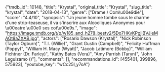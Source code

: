 {"tmdb_id": 10148, "title": "Krystal", "original_title": "Krystal", "slug_title": "krystal", "date": "2018-04-13", "genre": ["Drame / Com\u00e9die"], "score": "4.4/10", "synopsis": "Un jeune homme tombe sous le charme d'une strip-teaseuse, il va s'inscrire aux Alcooliques Anonymes pour \u00eatre \u00e0 ses cot\u00e9s.", "image": "https://image.tmdb.org/t/p/w185_and_h278_bestv2/5Do7HKvKPgjiBVJieMAOt8aZXAB.jpg", "actors": ["Rosario Dawson (Krystal)", "Nick Robinson (Taylor Ogburn)", "T.I. (Willie)", "Grant Gustin (Campbell)", "Felicity Huffman (Poppy)", "William H. Macy (Wyatt)", "Jacob Latimore (Bobby)", "William Fichtner (Dr. Farley)", "Kathy Bates (Vera)", "Amy Parrish (Taryn)", "John Leguizamo ()"], "comments": [], "recommandations_id": [455401, 399896, 575923], "youtube_key": "wCc25I_y7oA"}